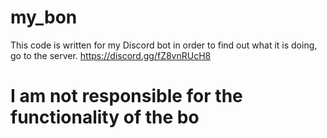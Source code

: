 # my_bon

This code is written for my Discord bot in order to find out what it is doing, go to the server. https://discord.gg/fZ8vnRUcH8

# I am not responsible for the functionality of the bo

